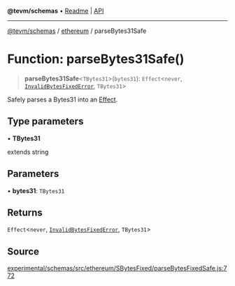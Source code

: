 **@tevm/schemas** • [Readme](../../README.md) \| [API](../../modules.md)

***

[@tevm/schemas](../../README.md) / [ethereum](../README.md) / parseBytes31Safe

# Function: parseBytes31Safe()

> **parseBytes31Safe**\<`TBytes31`\>(`bytes31`): `Effect`\<`never`, [`InvalidBytesFixedError`](../classes/InvalidBytesFixedError.md), `TBytes31`\>

Safely parses a Bytes31 into an [Effect](https://www.effect.website/docs/essentials/effect-type).

## Type parameters

• **TBytes31**

extends string

## Parameters

• **bytes31**: `TBytes31`

## Returns

`Effect`\<`never`, [`InvalidBytesFixedError`](../classes/InvalidBytesFixedError.md), `TBytes31`\>

## Source

[experimental/schemas/src/ethereum/SBytesFixed/parseBytesFixedSafe.js:772](https://github.com/evmts/tevm-monorepo/blob/main/experimental/schemas/src/ethereum/SBytesFixed/parseBytesFixedSafe.js#L772)
